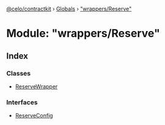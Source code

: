 [@celo/contractkit](../README.md) › [Globals](../globals.md) › ["wrappers/Reserve"](_wrappers_reserve_.md)

# Module: "wrappers/Reserve"

## Index

### Classes

* [ReserveWrapper](../classes/_wrappers_reserve_.reservewrapper.md)

### Interfaces

* [ReserveConfig](../interfaces/_wrappers_reserve_.reserveconfig.md)
